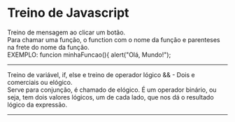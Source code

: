 # Treino de Javascript
Treino de mensagem ao clicar um botão.<br>
Para chamar uma função, o function com o nome da função e parenteses na frete do nome da função.<br>
EXEMPLO: 
funcion minhaFuncao(){
    alert("Olá, Mundo!");<br><hr>
    Treino de variável, if, else e treino de operador lógico && - Dois e comerciais ou elógico.<br> Serve para conjunção, é chamado de elógico. É um operador binário, ou seja, tem dois valores lógicos, um de cada lado, que nos dá o resultado lógico da expressão.<br><hr>